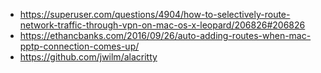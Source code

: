 - https://superuser.com/questions/4904/how-to-selectively-route-network-traffic-through-vpn-on-mac-os-x-leopard/206826#206826
- https://ethancbanks.com/2016/09/26/auto-adding-routes-when-mac-pptp-connection-comes-up/
- https://github.com/jwilm/alacritty
